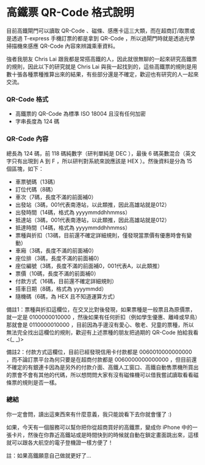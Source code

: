 高鐵票 QR-Code 格式說明
====


目前高鐵閘門可以讀取 QR-Code 、磁條、感應卡這三大類，而在超商訂/取票或是透過 T-express 手機訂票的都是拿到 QR-Code ，所以過閘門時就是透過光學掃描機來感應 QR-Code 內容來辨識乘車資料。

強者我朋友 Chris Lai 跟我都是常搭高鐵的人，因此就很無聊的一起來研究高鐵票的規則，因此以下的研究就是 Chris Lai 與我一起找到的，這些高鐵票的規則是用數十張各種票種推算出來的結果，有些部分還是不確定，歡迎也有研究的人一起來交流。

### QR-Code 格式

* 高鐵票的 QR-Code 為標準 ISO 18004 且沒有任何加密
* 字串長度為 124 碼


### QR-Code 內容

總長為 124 碼，前 118 碼純數字（研判單純是 DEC ），最後 6 碼英數混合（英文字只有出現到 A 到 F ，所以研判對系統來說應該是 HEX ）。然後資料是分為 15 個區塊，如下：

* 車票號碼（13碼）
* 訂位代碼（8碼）
* 車次（7碼，長度不滿的前面補0）
* 出發站（3碼，001代表南港站，以此類推，因此高雄站就是012）
* 出發時間（14碼，格式為 yyyymmddhhmmss）
* 抵達站（3碼，001代表南港站，以此類推，因此高雄站就是012）
* 抵達時間（14碼，格式為 yyyymmddhhmmss）
* 票種與折扣（13碼，目前還不確定詳細規則，僅發現當票價有優惠時會有變動）
* 車廂（3碼，長度不滿的前面補0）
* 座位排（3碼，長度不滿的前面補0）
* 座位編號（3碼，長度不滿的前面補0，001代表A，以此類推）
* 票價（10碼，長度不滿的前面補0）
* 付款方式（16碼，目前還不確定詳細規則）
* 搭車日期（8碼，格式為 yyyymmdd）
* 隨機碼（6碼，為 HEX 且不知道運算方式）


備註1：票種與折扣這欄位，在交叉比對後發現，如果票種是一般票且為原價票，就一定是 0100000010000 ，然後如果有任何折扣（例如學生優惠、離峰或早鳥）那就會是 0110000010000 ，目前因為手邊沒有愛心、敬老、兒童的票種，所以無法完全找出這欄位的規則，歡迎有上述票種的朋友把過期的 QR-Code 拍給我看 <(_ _)>


備註2：付款方式這欄位，目前已經發現信用卡付款都是 0060010000000000 ，而不論訂票平台為何只要是在超商付款都是 0060000000000000 ，但目前還不確定的有銀連卡因為是另外的付款介面、高鐵人工窗口、高鐵自動售票機所買出的票會不會有其他的代碼，所以想問問大家有沒有磁條機可以借我嘗試讀取看看磁條票的規則是否一樣。


### 總結

你一定會問，讀出這東西來有什麼意義，我只能說看下去你就會懂了 :)

如果，今天有一個服務可以幫你把你從超商買好的高鐵票，變成你 iPhone 中的一張卡片，然後在你靠近高鐵站或是時間快到的時候就自動在鎖定畫面跳出來，這樣就可以跟各大航空的電子登機證一樣方便了！

註：如果高鐵願意自己做就更好了...


